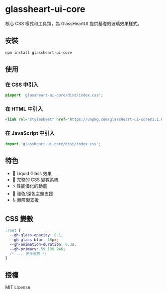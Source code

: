 # glassheart-ui-core

核心 CSS 樣式和工具類，為 GlassHeartUI 提供基礎的玻璃效果樣式。

## 安裝

```bash
npm install glassheart-ui-core
```

## 使用

### 在 CSS 中引入

```css
@import 'glassheart-ui-core/dist/index.css';
```

### 在 HTML 中引入

```html
<link rel="stylesheet" href="https://unpkg.com/glassheart-ui-core@1.1.0/dist/index.css">
```

### 在 JavaScript 中引入

```javascript
import 'glassheart-ui-core/dist/index.css';
```

## 特色

- 🌊 Liquid Glass 效果
- 🎨 完整的 CSS 變數系統
- ⚡ 性能優化的動畫
- 🌙 淺色/深色主題支援
- ♿ 無障礙支援

## CSS 變數

```css
:root {
  --gh-glass-opacity: 0.1;
  --gh-glass-blur: 20px;
  --gh-animation-duration: 0.3s;
  --gh-primary: 59 130 246;
  /* ... 更多變數 */
}
```

## 授權

MIT License

